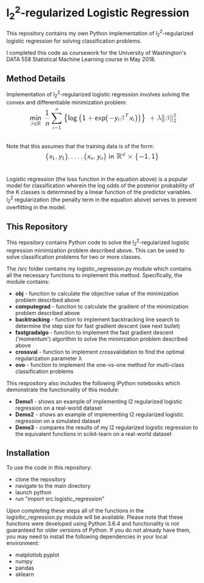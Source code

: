 # l<sub>2</sub><sup>2</sup>-regularized Logistic Regression

This repository contains my own Python implementation of l<sub>2</sub><sup>2</sup>-regularized logistic regression for solving classification problems.

I completed this code as coursework for the University of Washington's DATA 558 Statistical Machine Learning course in May 2018.

## Method Details
Implementation of l<sub>2</sub><sup>2</sup>-regularized logistic regression involves solving the convex and differentiable minimization problem:
</br>
<img src="https://github.com/kentdanas/logistic_regression/blob/master/images/logistic_regression.PNG" width=400 style='display:block; margin-left:auto; margin-right:auto'>
<br/>

Note that this assumes that the training data is of the form:
</br>
<img src="https://github.com/kentdanas/logistic_regression/blob/master/images/training_data.PNG" width=300 style='display:block; margin-left:auto; margin-right:auto'>
<br/>

Logistic regression (the loss function in the equation above) is a popular model for classification wherein the log odds of the posterior probability of the K classes is determined by a linear function of the predictor variables. l<sub>2</sub><sup>2</sup> regularization (the penalty term in the equation above) serves to prevent overfitting in the model.

## This Repository
This repository contains Python code to solve the l<sub>2</sub><sup>2</sup>-regularized logistic regression minimization problem described above. This can be used to solve classification problems for two or more classes. 

The /src folder contains my logistic_regression.py module which contains all the necessary functions to implement this method. Specifically, the module contains:
 - <b>obj</b> - function to calculate the objective value of the minimization problem described above
 - <b>computegrad</b> - function to calculate the gradient of the minimization problem described above
 - <b>backtracking</b> - function to implement backtracking line search to determine the step size for fast gradient descent (see next bullet)
 - <b>fastgradalgo</b> - function to implement the fast gradient descent ('momentum') algorithm to solve the minimzation problem described above
 - <b>crossval</b> - function to implement crossvalidation to find the optimal regularization parameter &#955;
 - <b>ovo</b> - function to implement the one-vs-one method for multi-class classification problems
 
 This respository also includes the following iPython notebooks which demonstrate the functionality of this module:
  - <b>Demo1</b> - shows an example of implementing l2 regularized logistic regression on a real-world dataset
  - <b>Demo2</b> - shows an example of implementing l2 regularized logistic regression on a simulated dataset
  - <b>Demo3</b> - compares the results of my l2 regularized logistic regression to the equivalent functions in scikit-learn on a real-world dataset

## Installation
To use the code in this repository:

 - clone the repository
 - navigate to the main directory
 - launch python
 - run "import src.logistic_regression"

Upon completing these steps all of the functions in the logisitic_regression.py module will be available. Please note that these functions were developed using Python 3.6.4 and functionality is not guaranteed for older versions of Python. If you do not already have them, you may need to install the following dependencies in your local environment:

 - matplotlob.pyplot
 - numpy
 - pandas
 - sklearn
